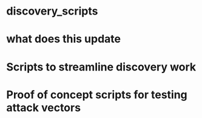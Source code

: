 # discovery_scripts
# what does this update
# Scripts to streamline discovery work
# Proof of concept scripts for testing attack vectors
